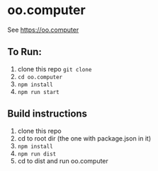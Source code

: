 # oo.computer

See https://oo.computer

## To Run:

1. clone this repo `git clone `
2. `cd oo.computer`
3. `npm install`
4. `npm run start`

## Build instructions

1. clone this repo
2. cd to root dir (the one with package.json in it)
3. `npm install`
4. `npm run dist`
5. cd to dist and run oo.computer
